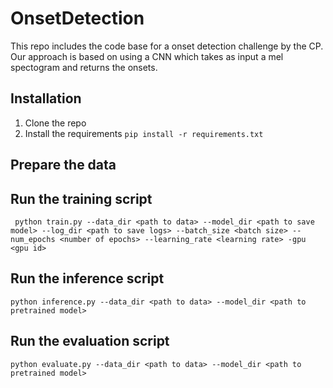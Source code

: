 # OnsetDetection
This repo includes the code base for a onset detection challenge by the CP. Our approach is based on using a CNN which takes as input a mel spectogram and returns the onsets.

## Installation
1. Clone the repo
2. Install the requirements
``` pip install -r requirements.txt ```
## Prepare the data
## Run the training script
``` python train.py --data_dir <path to data> --model_dir <path to save model> --log_dir <path to save logs> --batch_size <batch size> --num_epochs <number of epochs> --learning_rate <learning rate> -gpu <gpu id>```
## Run the inference script
``` python inference.py --data_dir <path to data> --model_dir <path to pretrained model> ```
## Run the evaluation script
``` python evaluate.py --data_dir <path to data> --model_dir <path to pretrained model> ```